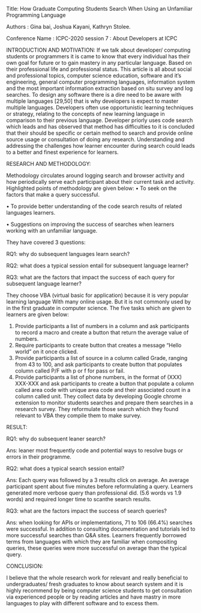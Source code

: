 Title: How Graduate Computing Students Search When Using an Unfamiliar Programming Language

 Authors : Gina bai, Joshua Kayani, Kathryn Stolee.

Conference Name : ICPC-2020 session 7 : About Developers at ICPC

INTRODUCTION AND MOTIVATION:
If we talk about developer/ computing students or programmers it is came  to know that every individual has their own goal for future or to gain mastery in any particular language. Based on their professional life and professional status.
This article is all about social and professional topics, computer science education, software and it’s engineering, general computer programming languages, information system and the most important information extraction based on situ survey and log searches.
To design any software there is a dire need to be aware with multiple languages [29,50] that is why developers is expect to master multiple languages. Developers often use opportunistic learning techniques or strategy, relating to the concepts of new learning language in comparison to their previous language.
Developer priorly uses code search which leads and has observed that method has difficulties to it is concluded that their should be specific or certain method to search and provide online source usage or consultation of doing any research. Understanding and addressing the challenges how learner encounter during search could leads to a better and finest experience for learners.

RESEARCH AND METHODOLOGY:

Methodology circulates around logging search and browser activity and how periodically serve each participant about their current task and activity. Highlighted points of methodology are given below:
•	To seek on the factors that make a query successful.

•	To provide better understanding of the code search results of related languages learners. 

•	Suggestions on improving the success of searches when learners working with an unfamiliar language.

They have covered 3 questions:

RQ1: why do subsequent languages learn search?

RQ2: what does a typical session entail for subsequent language learner?

RQ3: what are the factors that impact the success of each query for subsequent language learner?

They choose VBA (virtual basic for application) because it is very popular learning language 
With many online usage. But it is not commonly used by in the first graduate in computer science.
The five tasks which are given to learners are given below:
1.	Provide participants a list of numbers in a column and ask participants to record a macro and create a button that return the average value of numbers.
2.	Require participants to create button that creates a message “Hello world” on it once clicked.
3.	Provide participants a list of source in a column called Grade, ranging from 43 to 100, and ask participants to create button that populates column called P/F with p or f for pass or fail.
4.	Provide participants a list of phone numbers, in the format of (XXX) XXX-XXX and ask participants to create a button that populate a column called area code with unique area code and their associated count in a column called unit. They collect data by developing Google chrome extension to monitor students searches and prepare them searches in a research survey. They reformulate those search which they found relevant to VBA  they compile them to make survey.

RESULT:

RQ1: why do subsequent leaner search?

Ans: leaner most frequently code and potential ways to resolve bugs or errors in their programme.

RQ2: what does a typical search  session entail?

Ans: Each query was followed by a 3 results click on average. An average participant spent about five minutes before reformulating a query. Learners generated more verbose query than professional did. (5.6 words vs 1.9 words) and required longer time to scanthe search results.

RQ3: what are the factors impact the success of search queries?

Ans: when looking for APIs or implementations, 71 to 106 (66.4%) searches were successful. In addition to consulting documentation and tutorials led to more successful searches than Q&A sites. Learners frequently borrowed terms from languages with which they are familiar when compositing queries, these queries were more successful on average than the typical query.

CONCLUSION:

I believe that the whole research work for relevant and really beneficial to undergraduates/ fresh graduates to know about search system and it is highly recommend by being computer science students to get consultation via experienced people or by reading articles and have mastry in more languages to play with different software and to excess them.
